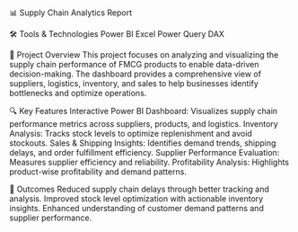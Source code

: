 📊 Supply Chain Analytics Report

🛠️ Tools & Technologies
Power BI
Excel
Power Query
DAX

📌 Project Overview
This project focuses on analyzing and visualizing the supply chain performance of FMCG products to enable data-driven decision-making. The dashboard provides a comprehensive view of suppliers, logistics, inventory, and sales to help businesses identify bottlenecks and optimize operations.

🔍 Key Features
Interactive Power BI Dashboard: Visualizes supply chain performance metrics across suppliers, products, and logistics.
Inventory Analysis: Tracks stock levels to optimize replenishment and avoid stockouts.
Sales & Shipping Insights: Identifies demand trends, shipping delays, and order fulfillment efficiency.
Supplier Performance Evaluation: Measures supplier efficiency and reliability.
Profitability Analysis: Highlights product-wise profitability and demand patterns.

🎯 Outcomes
Reduced supply chain delays through better tracking and analysis.
Improved stock level optimization with actionable inventory insights.
Enhanced understanding of customer demand patterns and supplier performance.
